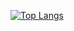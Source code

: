 [![Top Langs](https://github-readme-stats.vercel.app/api/top-langs/?username=chewiedev&layout=compact)](https://github.com/chewiedev/github-readme-stats)
